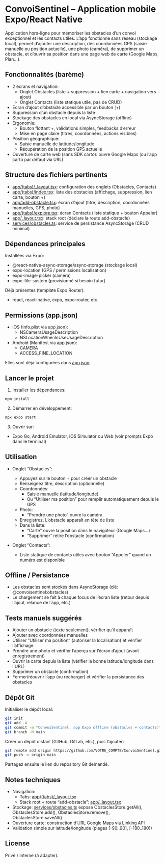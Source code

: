 # ConvoiSentinel – Application mobile Expo/React Native

Application hors-ligne pour mémoriser les obstacles d’un convoi exceptionnel et les contacts utiles. L’app fonctionne sans réseau (stockage local), permet d’ajouter une description, des coordonnées GPS (saisie manuelle ou position actuelle), une photo (caméra), de supprimer un obstacle, et d’ouvrir sa position dans une page web de carte (Google Maps, Plan…).

## Fonctionnalités (barème)

- 2 écrans et navigation:
  - Onglet Obstacles (liste + suppression + lien carte + navigation vers ajout)
  - Onglet Contacts (liste statique utile, pas de CRUD)
- Écran d’ajout d’obstacle accessible par un bouton (+)
- Suppression d’un obstacle depuis la liste
- Stockage des obstacles en local via AsyncStorage (offline)
- Ergonomie:
  - Bouton flottant +, validations simples, feedbacks d’erreur
  - Mise en page claire (titres, coordonnées, actions visibles)
- Position géographique:
  - Saisie manuelle de latitude/longitude
  - Récupération de la position GPS actuelle
- Ouverture de carte web (sans SDK carto): ouvre Google Maps (ou l’app carto par défaut via URL)

## Structure des fichiers pertinents

- [app/(tabs)/\_layout.tsx](<app/(tabs)/_layout.tsx:1>): configuration des onglets (Obstacles, Contacts)
- [app/(tabs)/index.tsx](<app/(tabs)/index.tsx:1>): liste des obstacles (affichage, suppression, lien carte, bouton +)
- [app/add-obstacle.tsx](app/add-obstacle.tsx:1): écran d’ajout (titre, description, coordonnées manuelles, GPS, photo)
- [app/(tabs)/explore.tsx](<app/(tabs)/explore.tsx:1>): écran Contacts (liste statique + bouton Appeler)
- [app/\_layout.tsx](app/_layout.tsx:1): stack root (déclare la route add-obstacle)
- [services/obstacles.ts](services/obstacles.ts:1): service de persistance AsyncStorage (CRUD minimal)

## Dépendances principales

Installées via Expo:

- @react-native-async-storage/async-storage (stockage local)
- expo-location (GPS / permissions localisation)
- expo-image-picker (caméra)
- expo-file-system (provisionné si besoin futur)

Déjà présentes (template Expo Router):

- react, react-native, expo, expo-router, etc.

## Permissions (app.json)

- iOS (Info.plist via app.json):
  - NSCameraUsageDescription
  - NSLocationWhenInUseUsageDescription
- Android (Manifest via app.json):
  - CAMERA
  - ACCESS_FINE_LOCATION

Elles sont déjà configurées dans [app.json](app.json:1).

## Lancer le projet

1. Installer les dépendances:

```bash
npm install
```

2. Démarrer en développement:

```bash
npx expo start
```

3. Ouvrir sur:

- Expo Go, Android Emulator, iOS Simulator ou Web (voir prompts Expo dans le terminal)

## Utilisation

- Onglet “Obstacles”:

  - Appuyez sur le bouton + pour créer un obstacle
  - Renseignez titre, description (optionnelle)
  - Coordonnées:
    - Saisie manuelle (latitude/longitude)
    - Ou “Utiliser ma position” pour remplir automatiquement depuis le GPS
  - Photo:
    - “Prendre une photo” ouvre la caméra
  - Enregistrez. L’obstacle apparaît en tête de liste
  - Dans la liste:
    - “Carte” ouvre la position dans le navigateur (Google Maps…)
    - “Supprimer” retire l’obstacle (confirmation)

- Onglet “Contacts”:
  - Liste statique de contacts utiles avec bouton “Appeler” quand un numéro est disponible

## Offline / Persistance

- Les obstacles sont stockés dans AsyncStorage (clé: @convoisentinel:obstacles)
- Le chargement se fait à chaque focus de l’écran liste (retour depuis l’ajout, relance de l’app, etc.)

## Tests manuels suggérés

- Ajouter un obstacle (texte seulement), vérifier qu’il apparaît
- Ajouter avec coordonnées manuelles
- Utiliser “Utiliser ma position” (autoriser la localisation) et vérifier l’affichage
- Prendre une photo et vérifier l’aperçu sur l’écran d’ajout (avant enregistrement)
- Ouvrir la carte depuis la liste (vérifier la bonne latitude/longitude dans l’URL)
- Supprimer un obstacle (confirmation)
- Fermer/réouvrir l’app (ou recharger) et vérifier la persistance des obstacles

## Dépôt Git

Initialiser le dépôt local:

```bash
git init
git add -A
git commit -m "ConvoiSentinel: app Expo offline (obstacles + contacts)"
git branch -M main
```

Créer un dépôt distant (GitHub, GitLab, etc.), puis l’ajouter:

```bash
git remote add origin https://github.com/VOTRE_COMPTE/ConvoiSentinel.git
git push -u origin main
```

Partagez ensuite le lien du repository Git demandé.

## Notes techniques

- Navigation:
  - Tabs: [app/(tabs)/\_layout.tsx](<app/(tabs)/_layout.tsx:1>)
  - Stack root + route “add-obstacle”: [app/\_layout.tsx](app/_layout.tsx:1)
- Stockage: [services/obstacles.ts](services/obstacles.ts:1) expose ObstaclesStore.getAll(), ObstaclesStore.add(), ObstaclesStore.remove(), ObstaclesStore.saveAll()
- Ouverture carte: construction d’URL Google Maps via Linking API
- Validation simple sur latitude/longitude (plages [-90..90], [-180..180])

## License

Privé / Interne (à adapter).
